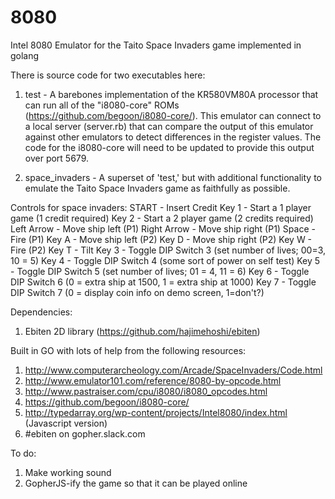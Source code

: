 # 8080
Intel 8080 Emulator for the Taito Space Invaders game implemented in golang

There is source code for two executables here:

1) test - A barebones implementation of the KR580VM80A processor that can run all of the "i8080-core" ROMs (https://github.com/begoon/i8080-core/). This emulator can connect to a local server (server.rb) that can compare the output of this emulator against other emulators to detect differences in the register values. The code for the i8080-core will need to be updated to provide this output over port 5679.

2) space_invaders - A superset of 'test,' but with additional functionality to emulate the Taito Space Invaders game as faithfully as possible. 

Controls for space invaders:
START       - Insert Credit
Key 1       - Start a 1 player game (1 credit required)
Key 2       - Start a 2 player game (2 credits required)
Left Arrow  - Move ship left (P1)
Right Arrow - Move ship right (P1)
Space       - Fire (P1)
Key A       - Move ship left (P2)
Key D       - Move ship right (P2)
Key W       - Fire (P2)
Key T       - Tilt
Key 3       - Toggle DIP Switch 3 (set number of lives; 00=3, 10 = 5)
Key 4       - Toggle DIP Switch 4 (some sort of power on self test)
Key 5       - Toggle DIP Switch 5 (set number of lives; 01 = 4, 11 = 6)
Key 6       - Toggle DIP Switch 6 (0 = extra ship at 1500, 1 = extra ship at 1000)
Key 7       - Toggle DIP Switch 7 (0 = display coin info on demo screen, 1=don't?)

Dependencies:
1) Ebiten 2D library (https://github.com/hajimehoshi/ebiten)

Built in GO with lots of help from the following resources:
1) http://www.computerarcheology.com/Arcade/SpaceInvaders/Code.html
2) http://www.emulator101.com/reference/8080-by-opcode.html
3) http://www.pastraiser.com/cpu/i8080/i8080_opcodes.html
4) https://github.com/begoon/i8080-core/
5) http://typedarray.org/wp-content/projects/Intel8080/index.html (Javascript version)
6) #ebiten on gopher.slack.com

To do:
1) Make working sound
2) GopherJS-ify the game so that it can be played online